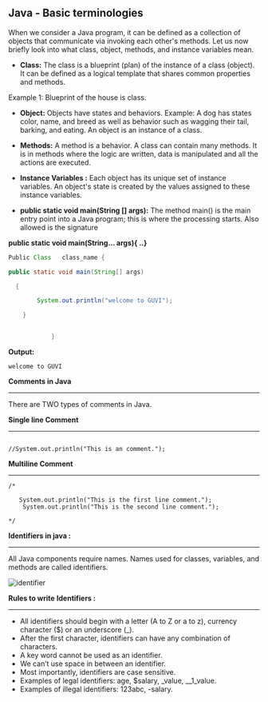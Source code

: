 **Java - Basic terminologies**
----
When we consider a Java program, it can be defined as a collection of objects that communicate via invoking each other's methods. Let us now briefly look into what class, object, methods, and instance variables mean.

- **Class:** The class is a blueprint (plan) of the instance of a class (object). It can be defined as a logical template that shares common properties and methods.

Example 1: Blueprint of the house is class.


- **Object:**  Objects have states and behaviors. Example: A dog has states color, name, and breed as well as behavior such as wagging their tail, barking, and eating. An object is an instance of a class.

- **Methods:** A method is a behavior. A class can contain many methods. It is in methods where the logic are written, data is manipulated and all the actions are executed.


- **Instance Variables :** Each object has its unique set of instance variables. An object's state is created by the values assigned to these instance variables.

- **public static void main(String [] args):** The method main() is the main entry point into a Java program; this is where the processing starts. Also allowed is the signature 

**public static void main(String… args){ ..}**
~~~java
Public Class   class_name {

public static void main(String[] args)

  {

        System.out.println("welcome to GUVI");

    }


            }
~~~
**Output:**
~~~
welcome to GUVI
~~~
**Comments in Java**

---

There are TWO types of comments in Java. 

**Single line Comment**

---

~~~

//System.out.println("This is an comment.");

~~~
**Multiline Comment**

---

~~~
/*

   System.out.println("This is the first line comment.");
    System.out.println("This is the second line comment.");

*/
~~~

**Identifiers in java :**

---
All Java components require names. Names used for classes, variables, and methods are called identifiers.

![identifier](https://github.com/zen-class/zen-class-automation-testing-documentation/blob/main/diagram/Java%20tutorial-images/example%20of%20identifier.jpg)


  

**Rules to write** **Identifiers :**

---

- All identifiers should begin with a letter (A to Z or a to z), currency character ($) or an underscore (\_).
- After the first character, identifiers can have any combination of characters.
- A key word cannot be used as an identifier.
- We can’t use space in between an identifier.
- Most importantly, identifiers are case sensitive.
- Examples of legal identifiers: age, $salary, \_value, \_\_1\_value.
- Examples of illegal identifiers: 123abc, -salary.

